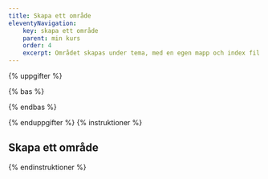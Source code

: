 ```yaml
---
title: Skapa ett område
eleventyNavigation:
    key: skapa ett område
    parent: min kurs
    order: 4
    excerpt: Området skapas under tema, med en egen mapp och index fil
---
```


{% uppgifter %}

{% bas %}

{% endbas %}

{% enduppgifter %}
{% instruktioner %}

## Skapa ett område


{% endinstruktioner %}
